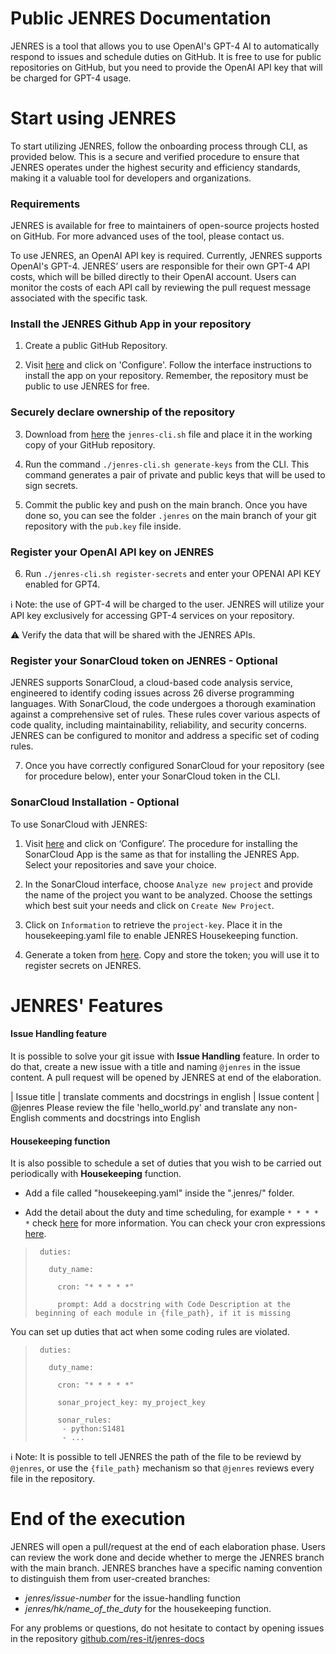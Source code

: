 # Public JENRES Documentation
JENRES is a tool that allows you to use OpenAI's GPT-4 AI to automatically respond to issues and schedule duties on GitHub.
It is free to use for public repositories on GitHub, but you need to provide the OpenAI API key that will be charged for GPT-4 usage.

# Start using JENRES
To start utilizing JENRES, follow the onboarding process through CLI, as provided below. This is a secure and verified procedure to ensure that JENRES operates under the highest security and efficiency standards, making it a valuable tool for developers and organizations.  

### Requirements
JENRES is available for free to maintainers of open-source projects hosted on GitHub. For more advanced uses of the tool, please contact us.  

To use JENRES, an OpenAI API key is required. Currently, JENRES supports OpenAI's GPT-4. JENRES’ users are responsible for their own GPT-4 API costs, which will be billed directly to their OpenAI account. Users can monitor the costs of each API call by reviewing the pull request message associated with the specific task.

### Install the JENRES Github App in your repository
1. Create a public GitHub Repository.  

2. Visit [here](https://github.com/apps/jenres) and click on 'Configure'. Follow the interface instructions to install the app on your repository. Remember, the repository must be public to use JENRES for free.

### Securely declare ownership of the repository
3. Download from [here](https://raw.githubusercontent.com/res-it/jenres-docs/main/jenres-cli.sh) the `jenres-cli.sh` file and place it in the working copy of your GitHub repository.

4. Run the command `./jenres-cli.sh generate-keys` from the CLI. This command generates a pair of private and public keys that will be used to sign secrets.

5. Commit the public key and push on the main branch. Once you have done so, you can see the folder `.jenres` on the main branch of your git repository with the `pub.key` file inside.

### Register your OpenAI API key on JENRES 
6. Run `./jenres-cli.sh register-secrets` and enter your OPENAI API KEY enabled for GPT4.

ℹ️ Note: the use of GPT-4 will be charged to the user. JENRES will utilize your API key exclusively for accessing GPT-4 services on your repository.

⚠️ Verify the data that will be shared with the JENRES APIs.

### Register your SonarCloud token on JENRES - Optional
JENRES supports SonarCloud, a cloud-based code analysis service, engineered to identify coding issues across 26 diverse programming languages. With SonarCloud, the code undergoes a thorough examination against a comprehensive set of rules. These rules cover various aspects of code quality, including maintainability, reliability, and security concerns. JENRES can be configured to monitor and address a specific set of coding rules.  

7. Once you have correctly configured SonarCloud for your repository (see for procedure below), enter your SonarCloud token in the CLI.

### SonarCloud Installation - Optional 
To use SonarCloud with JENRES: 

1. Visit [here](https://github.com/apps/sonarcloud) and click on ‘Configure’. The procedure for installing the SonarCloud App is the same as that for installing the JENRES App. Select your repositories and save your choice.  

2. In the SonarCloud interface, choose `Analyze new project` and provide the name of the project you want to be analyzed. Choose the settings which best suit your needs and click on `Create New Project`.

3. Click on  `Information` to retrieve the  `project-key`. Place it in the housekeeping.yaml file to enable JENRES Housekeeping function.

4. Generate a token from [here](https://sonarcloud.io/account/security). Copy and store the token; you will use it to register secrets on JENRES.

# JENRES' Features

#### Issue Handling feature
It is possible to solve your git issue with **Issue Handling** feature. In order to do that, create a new issue with a title and naming `@jenres` in the issue content. A pull request will be opened by JENRES at end of the elaboration.

| Issue title   | translate comments and docstrings in english
| Issue content | @jenres Please review the file 'hello_world.py' and translate any non-English comments and docstrings into English

#### Housekeeping function
It is also possible to schedule a set of duties that you wish to be carried out periodically with **Housekeeping** function. 

- Add a file called "housekeeping.yaml" inside the ".jenres/" folder.

- Add the detail about the duty and time scheduling, for example `* * * * *` check [here](https://en.wikipedia.org/wiki/Cron) for more information. You can check your cron expressions [here](https://crontab.guru/).



>      duties:
>
>        duty_name:
>
>          cron: "* * * * *"
>
>          prompt: Add a docstring with Code Description at the beginning of each module in {file_path}, if it is missing

You can set up duties that act when some coding rules are violated. 



>      duties:
>
>        duty_name:
>
>          cron: "* * * * *"
>
>          sonar_project_key: my_project_key
>           
>          sonar_rules:
>           - python:S1481
>           - ...          

ℹ️ Note: It is possible to tell JENRES the path of the file to be reviewd by `@jenres`, or use the `{file_path}` mechanism so that `@jenres` reviews every file in the repository.

# End of the execution
JENRES will open a pull/request at the end of each elaboration phase. Users can review the work done and decide whether to merge the JENRES branch with the main branch. JENRES branches have a specific naming convention to distinguish them from user-created branches: 

- *jenres/issue-number* for the issue-handling function 
- *jenres/hk/name_of_the_duty* for the housekeeping function. 

For any problems or questions, do not hesitate to contact by opening issues in the repository [github.com/res-it/jenres-docs](https://github.com/res-it/jenres-docs/issues)

